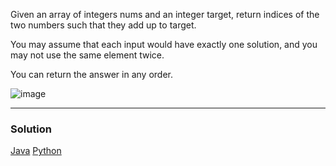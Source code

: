 Given an array of integers nums and an integer target, return indices of the two numbers such that they add up to target.

You may assume that each input would have exactly one solution, and you may not use the same element twice.

You can return the answer in any order.

![image](https://user-images.githubusercontent.com/22523309/169663308-c00d3b9d-dd65-4ec5-b01d-1a6bc30d2169.png)

<hr>

<h3> Solution </h3>

<a href = "https://github.com/anikpuranik/LeetCode/blob/main/Java/Problem%201:%20Two%20Sum.md" target="_blank">Java</a>
<a href = "https://github.com/anikpuranik/LeetCode/blob/main/Python/Problem%201:%20Two%20Sum.md" target="_blank">Python</a>
